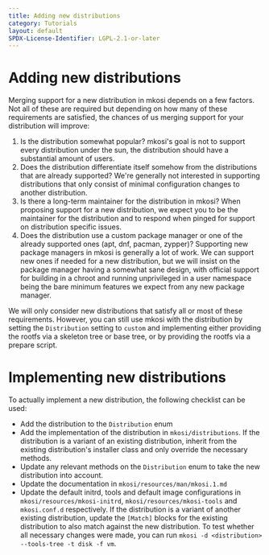 ```yaml
---
title: Adding new distributions
category: Tutorials
layout: default
SPDX-License-Identifier: LGPL-2.1-or-later
---
```


# Adding new distributions

Merging support for a new distribution in mkosi depends on a few
factors. Not all of these are required but depending on how many of
these requirements are satisfied, the chances of us merging support for
your distribution will improve:

1. Is the distribution somewhat popular? mkosi's goal is not to support
   every distribution under the sun, the distribution should have a
   substantial amount of users.
2. Does the distribution differentiate itself somehow from the
   distributions that are already supported? We're generally not
   interested in supporting distributions that only consist of minimal
   configuration changes to another distribution.
3. Is there a long-term maintainer for the distribution in mkosi? When
   proposing support for a new distribution, we expect you to be the
   maintainer for the distribution and to respond when pinged for
   support on distribution specific issues.
4. Does the distribution use a custom package manager or one of the
   already supported ones (apt, dnf, pacman, zypper)? Supporting new
   package managers in mkosi is generally a lot of work. We can support
   new ones if needed for a new distribution, but we will insist on the
   package manager having a somewhat sane design, with official support
   for building in a chroot and running unprivileged in a user namespace
   being the bare minimum features we expect from any new package
   manager.

We will only consider new distributions that satisfy all or most of
these requirements. However, you can still use mkosi with the
distribution by setting the `Distribution` setting to `custom` and
implementing either providing the rootfs via a skeleton tree or base
tree, or by providing the rootfs via a prepare script.

# Implementing new distributions

To actually implement a new distribution, the following checklist can be
used:

- Add the distribution to the `Distribution` enum
- Add the implementation of the distribution in `mkosi/distributions`.
  If the distribution is a variant of an existing distribution, inherit
  from the existing distribution's installer class and only override the
  necessary methods.
- Update any relevant methods on the `Distribution` enum to take the new
  distribution into account.
- Update the documentation in `mkosi/resources/man/mkosi.1.md`
- Update the default initrd, tools and default image configurations in
  `mkosi/resources/mkosi-initrd`, `mkosi/resources/mkosi-tools` and
  `mkosi.conf.d` respectively. If the distribution is a variant of
  another existing distribution, update the `[Match]` blocks for the
  existing distribution to also match against the new distribution. To
  test whether all necessary changes were made, you can run
  `mkosi -d <distribution> --tools-tree -t disk -f vm`.
